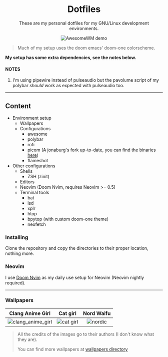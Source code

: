 <div align="center">
    <h1>Dotfiles</h1>
    <p>
        These are my personal dotfiles for my GNU/Linux
        development environments.
    </p>
    <img src="https://user-images.githubusercontent.com/36456999/127791793-3b2f1e69-2a11-4f8d-b8d9-353d3f0213f8.png" alt="AwesomeWM demo" />
</div>

> Much of my setup uses the doom emacs' doom-one colorscheme.

**My setup has some extra dependencies, see the notes below.**

#### NOTES
 
1. I'm using pipewire instead of pulseaudio but the pavolume script of my polybar
   _should_ work as expected with pulseaudio too.

---

## Content

- Environment setup
  - Wallpapers
  - Configurations
    - awesome
    - polybar
    - rofi
    - picom (A jonaburg's fork up-to-date, you can find the binaries [here](./bin))
    - flameshot
- Other configurations
  - Shells
    - ZSH (zinit)
  -  Editors
    - Neovim (Doom Nvim, requires Neovim >= 0.5)
  - Terminal tools
    - bat
    - lsd
    - xplr
    - htop
    - bpytop (with custom doom-one theme)
    - neofetch

### Installing

Clone the repository and copy the directories to their proper location,
nothing more.

### Neovim

I use [Doom Nvim](https://github.com/NTBBloodbath/doom-nvim) as my daily use
setup for Neovim (Neovim nightly required).

---

### Wallpapers

|                    Clang Anime Girl                    |                Cat girl                |                Nord Waifu              |
| :----------------------------------------------------: |:--------------------------------------:| :------------------------------------: |
| ![clang_anime_girl](./wallpapers/clang_anime_girl.png) | ![cat girl](./wallpapers/cat-girl.png) | ![nordic](./wallpapers/nord_waifu.png) |

> All the credits of the images go to their authors (I don't know what they are).
>
> You can find more wallpapers at [wallpapers directory](./wallpapers)
